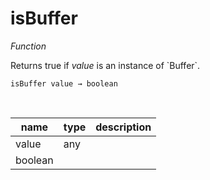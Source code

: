 # isBuffer

_Function_

Returns true if _value_ is an instance of &#x60;Buffer&#x60;.

<pre><code>isBuffer value &rarr; boolean</code></pre>
<br>

| name | type | description |
|------|------|-------------|
|value|any||
|boolean|||


